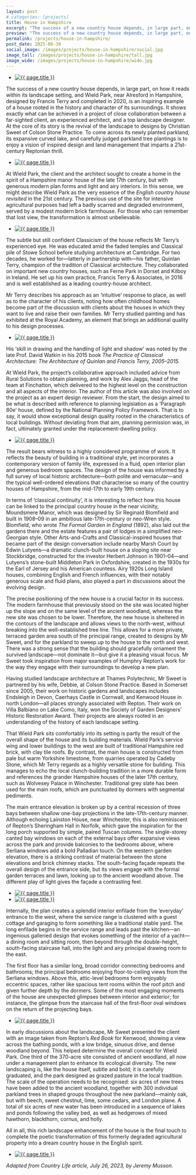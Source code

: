 ```yaml
---
layout: post
# categories: [projects]
title: House in Hampshire
excerpt: "The success of a new country house depends, in large part, on how it reads within its landscape setting, and Wield Park, near Alresford in Hampshire, designed by Francis Terry and completed in 2020, is an inspiring example of a house rooted in the history and character of its surroundings."
preview: "The success of a new country house depends, in large part, on how it reads within its landscape setting, and Wield Park, near Alresford in Hampshire, designed by Francis Terry and completed in 2020, is an inspiring example of a house rooted in the history and character of its surroundings."
permalink: /projects/house-in-hampshire/
post_date: 2025-06-30
social_image: /images/projects/house-in-hampshire/social.jpg
image_tall: /images/projects/house-in-hampshire/tall.jpg
image_wide: /images/projects/house-in-hampshire/wide.jpg
---
```


<ul class="list">
	<li class="full">
		<a class="fancybox" rel="group" href="/images/projects/house-in-hampshire/01.jpg" title="{{ page.title }}">
			<img src="/images/projects/house-in-hampshire/thumbs/01.jpg" alt="{{ page.title }}">
		</a>
	</li>
</ul>

The success of a new country house depends, in large part, on how it reads within its landscape setting, and Wield Park, near Alresford in Hampshire, designed by Francis Terry and completed in 2020, is an inspiring example of a house rooted in the history and character of its surroundings. It shows exactly what can be achieved in a project of close collaboration between a far-sighted client, an experienced architect, and a top landscape designer. At the core of its story is the revival of the landscape to designs by Christian Sweet of Colson Stone Practice. To come across its newly planted parkland, its expansive curved lake, and carefully judged parkland tree plantings is to enjoy a vision of inspired design and land management that imparts a 21st-century Reptonian thrill.

<ul class="list">
	<li class="full">
		<a class="fancybox" rel="group" href="/images/projects/house-in-hampshire/02.jpg" title="{{ page.title }}">
			<img src="/images/projects/house-in-hampshire/thumbs/02.jpg" alt="{{ page.title }}">
		</a>
	</li>
</ul>

At Wield Park, the client and the architect sought to create a home in the spirit of a Hampshire manor house of the late 17th century, but with generous modern plan forms and light and airy interiors. In this sense, we might describe Wield Park as the very essence of the *English country house revisited* in the 21st century. The previous use of the site for intensive agricultural purposes had left a badly scarred and degraded environment, served by a modest modern brick farmhouse. For those who can remember that lost view, the transformation is almost unbelievable.

<ul class="list">
	<li class="full">
		<a class="fancybox" rel="group" href="/images/projects/house-in-hampshire/03.jpg" title="{{ page.title }}">
			<img src="/images/projects/house-in-hampshire/thumbs/03.jpg" alt="{{ page.title }}">
		</a>
	</li>
</ul>

The subtle but still confident Classicism of the house reflects Mr Terry’s experienced eye. He was educated amid the faded temples and Classical pile of Stowe School before studying architecture at Cambridge. For two decades, he worked for—latterly in partnership with—his father, Quinlan Terry, champion of the tradition of Classical architecture. They collaborated on important new country houses, such as Ferne Park in Dorset and Kilboy in Ireland. He set up his own practice, Francis Terry & Associates, in 2016 and is well established as a leading country-house architect.
 
Mr Terry describes his approach as an ‘intuitive’ response to place, as well as to the character of his clients, noting how often childhood homes become part of the discussion with clients about the houses in which they want to live and raise their own families. Mr Terry studied painting and has exhibited at the Royal Academy, an element that brings an additional quality to his design processes.

<ul class="list">
	<li class="full">
		<a class="fancybox" rel="group" href="/images/projects/house-in-hampshire/04.jpg" title="{{ page.title }}">
			<img src="/images/projects/house-in-hampshire/04.jpg" alt="{{ page.title }}">
		</a>
	</li>
</ul>

His ‘skill in drawing and the handling of light and shadow’ was noted by the late Prof. David Watkin in his 2015 book *The Practice of Classical Architecture: The Architecture of Quinlan and Francis Terry, 2005–2015.*

At Wield Park, the project’s collaborative approach included advice from Rural Solutions to obtain planning, and work by Alex Jaggs, head of the team at Finchatton, which delivered to the highest level on the construction and all aspects of the interior. The author of this article was also involved on the project as an expert design reviewer. From the start, the design aimed to be what is described with reference to planning legislation as a ‘Paragraph 80e’ house, defined by the National Planning Policy Framework. That is to say, it would show exceptional design quality rooted in the characteristics of local buildings. Without deviating from that aim, planning permission was, in fact, ultimately granted under the replacement-dwelling policy.

<ul class="list">
	<li class="full">
		<a class="fancybox" rel="group" href="/images/projects/house-in-hampshire/05.jpg" title="{{ page.title }}">
			<img src="/images/projects/house-in-hampshire/thumbs/05.jpg" alt="{{ page.title }}">
		</a>
	</li>
</ul>

The result bears witness to a highly considered programme of work. It reflects the beauty of building in a traditional style, yet incorporates a contemporary version of family life, expressed in a fluid, open interior plan and generous bedroom spaces. The design of the house was informed by a full survey of local historic architecture—both polite and vernacular—and the typical well-ordered elevations that characterise so many of the country houses of Hampshire, from the mid-17th to early 19th century.

In terms of ‘classical continuity’, it is interesting to reflect how this house can be linked to the principal country house in the near vicinity, Moundsmere Manor, which was designed by Sir Reginald Blomfield and built in 1908–09 in an ambitious late-17th-century or neo-Wren style. Blomfield, who wrote *The Formal Garden in England* (1892), also laid out the gardens there and the estate features a pair of lodges in a simplified neo-Georgian style. Other Arts-and-Crafts and Classical-inspired houses that became part of the design conversation include nearby Marsh Court by Edwin Lutyens—a dramatic clunch-built house on a sloping site near Stockbridge, constructed for the investor Herbert Johnson in 1901–04—and Lutyens’s stone-built Middleton Park in Oxfordshire, created in the 1930s for the Earl of Jersey and his American countess. Airy 1920s Long Island houses, combining English and French influences, with their notably generous scale and fluid plans, also played a part in discussions about the evolving design.

The precise positioning of the new house is a crucial factor in its success. The modern farmhouse that previously stood on the site was located higher up the slope and on the same level of the ancient woodland, whereas the new site was chosen to be lower. Therefore, the new house is sheltered in the contours of the landscape and allows views to the north-west, without breaking into the well-established tree line. This allows for a more private, terraced garden area south of the principal range, created to designs by Mr Sweet, and for the parkland to sweep up to the house to the north and west. There was a strong sense that the building should gracefully ornament the survived landscape—not dominate it—but give it a pleasing visual focus. Mr Sweet took inspiration from major examples of Humphry Repton’s work for the way they engage with their surroundings to develop a new plan.

Having studied landscape architecture at Thames Polytechnic, Mr Sweet is partnered by his wife, Debbie, at Colson Stone Practice. Based in Somerset since 2005, their work on historic gardens and landscapes includes Endsleigh in Devon, Caerhays Castle in Cornwall, and Kenwood House in north London—all places strongly associated with Repton. Their work on Villa Balbiano on Lake Como, Italy, won the Society of Garden Designers’ Historic Restoration Award. Their projects are always rooted in an understanding of the history of each landscape setting.

That Wield Park sits comfortably into its setting is partly the result of the overall shape of the house and its building materials. Wield Park’s service wing and lower buildings to the west are built of traditional Hampshire red brick, with clay tile roofs. By contrast, the main house is constructed from pale but warm Yorkshire limestone, from quarries operated by Cadeby Stone, which Mr Terry regards as a highly versatile stone for building. This manages to echo the local clunch-building tradition in a more durable form and references the grander Hampshire houses of the later 17th century, such as Wolvesey Palace in Winchester. Traditional grey slate has been used for the main roofs, which are punctuated by dormers with segmental pediments.

The main entrance elevation is broken up by a central recession of three bays between shallow one-bay projections in the late-17th-century manner. Although echoing Lainston House, near Winchester, this is also reminiscent of Repton’s Sheringham Hall in Norfolk, which gave the inspiration for the long porch supported by simple, paired Tuscan columns. The single-storey canted bay windows on each of the external bays offer expansive views across the park and provide balconies to the bedrooms above, where Serliana windows add a bold Palladian touch. On the western garden elevation, there is a striking contrast of material between the stone elevations and brick chimney stacks. The south-facing façade repeats the overall design of the entrance side, but its views engage with the formal garden terraces and lawn, looking up to the ancient woodland above. The different play of light gives the façade a contrasting feel.

<ul class="list">
	<li class="half">
		<a class="fancybox" rel="group" href="/images/projects/house-in-hampshire/06.jpg" title="{{ page.title }}">
			<img src="/images/projects/house-in-hampshire/06.jpg" alt="{{ page.title }}" />
		</a>
	</li>
	<li class="half">
		<a class="fancybox" rel="group" href="/images/projects/house-in-hampshire/07.jpg"  title="{{ page.title }}">
			<img src="/images/projects/house-in-hampshire/07.jpg" alt="{{ page.title }}" />
		</a>
	</li>
</ul>

Internally, the plan creates a splendid interior enfilade from the ‘everyday’ entrance to the west, where the service range is clustered with a guest cottage and garaging to form something like a traditional stable yard. The long enfilade begins in the service range and leads past the kitchen—an ingenious galleried design that evokes something of the interior of a yacht—a dining room and sitting room, then beyond through the double-height, south-facing staircase hall, into the light and airy principal drawing room to the east.

The first floor has a similar long, broad corridor connecting bedrooms and bathrooms; the principal bedrooms enjoying floor-to-ceiling views from the Serliana windows. Above this, attic-level bedrooms form enjoyably eccentric spaces, rather like spacious tent rooms within the roof pitch and given further depth by the dormers. Some of the most engaging moments of the house are unexpected glimpses between interior and exterior; for instance, the glimpse from the staircase hall of the first-floor oval windows on the return of the projecting bays.

<ul class="list">
	<li class="full">
		<a class="fancybox" rel="group" href="/images/projects/house-in-hampshire/08.jpg" title="{{ page.title }}">
			<img src="/images/projects/house-in-hampshire/thumbs/08.jpg" alt="{{ page.title }}">
		</a>
	</li>
</ul>

In early discussions about the landscape, Mr Sweet presented the client with an image taken from Repton’s *Red Book* for Kenwood, showing a view across the bathing ponds, with a low bridge, sinuous drive, and dense woodland beyond. This helped determine the overall concept for Wield Park. One third of the 370-acre site consisted of ancient woodland, all now under a management plan to enhance its ecological diversity. The new landscaping is, like the house itself, subtle and bold; it is carefully graduated, and the park designed as grazed pasture in the local tradition. The scale of the operation needs to be recognised: six acres of new trees have been added to the ancient woodland, together with 300 individual parkland trees in shaped groups throughout the new parkland—mainly oak, but with beech, sweet chestnut, lime, some cedars, and London plane. A total of six acres of new water has been introduced in a sequence of lakes and ponds following the valley bed, as well as hedgerows of mixed hawthorn, blackthorn, cornus, and holly.

All in all, this rich landscape enhancement of the house is the final touch to complete the poetic transformation of this formerly degraded agricultural property into a dream country house in the English spirit.

<ul class="list">
	<li class="full">
		<a class="fancybox" rel="group" href="/images/projects/house-in-hampshire/09.jpg" title="{{ page.title }}">
			<img src="/images/projects/house-in-hampshire/09.jpg" alt="{{ page.title }}">
		</a>
	</li>
</ul>

*Adapted from Country Life article, July 26, 2023, by Jeremy Musson.*